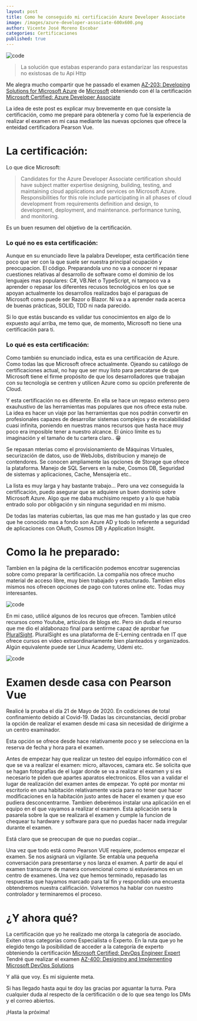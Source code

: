 ```yaml
---
layout: post
title: Como he conseguido mi certificación Azure Developer Associate
image: /images/azure-developer-associate-600x600.png
author: Vicente José Moreno Escobar
categories: Certificaciones 
published: true 
---
```

![code](/images/azure-developer-associate-600x600.png)
> La solución que estabas esperando para estandarizar las respuestas no existosas de tu Api Http

Me alegra mucho compartir que he passado el examen [AZ-203: Developing Solutions for Microsoft Azure](https://docs.microsoft.com/en-gb/learn/certifications/exams/az-203) de [Microsoft](https://www.microsoft.com/) obteniendo con él la certificación [Microsoft Certified: Azure Developer Associate](https://www.youracclaim.com/badges/c63279e5-a75c-425c-9b16-ca4b475b8cce/embedded)

La idea de este post es explicar muy brevemente en que consiste la certificación, como me preparé para obtenerla y como fué la experiencia de realizar el examen en mi casa mediante las nuevas opciones que ofrece la enteidad certificadora Pearson Vue.

# La certificación:

Lo que dice Microsoft:

> Candidates for the Azure Developer Associate certification should have subject matter expertise designing, building, testing, and maintaining cloud applications and services on Microsoft Azure. Responsibilities for this role include participating in all phases of cloud development from requirements definition and design, to development, deployment, and maintenance. performance tuning, and monitoring.

Es un buen resumen del objetivo de la certificación. 

### Lo qué no es esta certificación:

Aunque en su enunciado lleve la palabra Developer, esta certificación tiene poco que ver con la que suele ser nuestra principal ocupación y preocupacion. El código. Preparandola uno no va a conocer ni repasar cuestiones relativas al desarrollo de software como el dominio de los lenguajes mas populares: C#, VB.Net o TypeScript, ni tampoco va a aprender o repasar los diferentes recusos tecnológicos en los que se apoyan actualmente los desarrollos realizados bajo el paraguas de Microsoft como puede ser Razor o Blazor. Ni va a a aprender nada acerca de buenas prácticas, SOLID, TDD ni nada parecido.

Si lo que estás buscando es validar tus conocimientos en algo de lo expuesto aquí arriba, me temo que, de momento, Microsoft no tiene una certificación para ti.

### Lo qué es esta certificación:

Como también su enunciado indica, esta es una certificación de Azure. Como todas las que Microsoft ofrece actualmente. Ojeando su catálogo de certificaciones actual, no hay que ser muy listo para percatarse de que Microsoft tiene el firme propósito de que los desarrolladores que trabajan con su tecnología se centren y utilicen Azure como su opción preferente de Cloud. 

Y esta certificación no es diferente. En ella se hace un repaso extenso pero exauhustivo de las herramientas mas populares que nos ofrece esta nube. La idea es hacer un viaje por las herramientas que nos podrán convertir en profesionales capazes de desarrollar sistemas complejos y de escalabilidad cuasi infinita, poniendo en nuestras manos recursos que hasta hace muy poco era imposible tener a nuestro alcance. El único límite es tu imaginación y el tamaño de tu cartera claro.. 😁

Se repasan mterias como el provisionamiento de Máquinas Virtuales, securización de datos, uso de WebJobs, distribucion y manejo de contendores. Se conocen ampliamente las opciones de Storage que ofrece la plataforma. Manejo de SQL Servers en la nube, Cosmos DB, Seguridad de sistemas y aplicaciones, Cache, Mensajería  etc..

La lista es muy larga y hay bastante trabajo... Pero una vez conseguida la certificación, puedo asegurar que se adquiere un buen dominio sobre Microsoft Azure. Algo que me daba muchisimo respeto y a lo que había entrado solo por obligación y sin ninguna seguridad en mi mismo.

De todas las materias cubiertas, las que mas me han gustado y las que creo que he conocido mas a fondo son Azure AD y todo lo referente a seguridad de aplicaciones con OAuth, Cosmos DB y Application Insight.

# Como la he preparado:

Tambien en la página de la certificación podemos encotrar sugerencias sobre como preparar la certificación. La compañía nos ofrece mucho material de acceso libre, muy bien trabajado y estucturado. Tambien ellos mismos nos ofrecen opciones de pago con tutores online etc. Todas muy interesantes. 

![code](/images/AZ204CertCaptura1.png)

En mi caso, utilicé algunos de los recuros que ofrecen. Tambien utilcé recursos como Youtube, artículos de blogs etc.
Pero sin duda el recurso que me dio el aldabonazo final para sentirme capaz de aprobar fue [PluralSight](https://www.pluralsight.com/). PluralSight es una plataforma de E-Lerning centrada en IT que ofrece cursos en video extraordinariamente bien planteados y organizados. Algún equivalente puede ser Linux Academy, Udemi etc. 

![code](/images/AZ204-PluralCap.png)


# Examen desde casa con Pearson Vue

Realicé la prueba el día 21 de Mayo de 2020. En codiciones de total confinamiento debido al Covid-19. 
Dadas las circunstancias, decidí probar la opción de realizar el examen desde mi casa sin necesidad de dirigirme a un centro examinador. 

Esta opción se ofrece desde hace relativamente poco y se selecciona en la reserva de fecha y hora para el examen. 

Antes de empezar hay que realizar un testeo del equipo informático con el que se va a realizar el examen: micro, altavoces, camara etc. Se solicita que se hagan fotografías de el lugar donde se va a realizar el examen y si es necesario te piden que apartes aparatos electronicos. Ellos van a validar el lugar de realización del examen antes de empezar. Yo opté por montar mi escritorio en una habitación relativamente vacia para no tener que hacer modificaciones en la habitación justo antes de hacer el examen y que eso pudiera desconcentrarme. 
Tambien deberémos instalar una aplicación en el equipo en el que vayamos a realizar el examen. Esta aplicación sera la pasarela sobre la que se realizará el examen y cumple la funcion de chequear tu hardware y software para que no puedas hacer nada irregular durante el examen. 

Está claro que se preocupan de que no puedas copiar...

Una vez que todo está como Pearson VUE requiere, podemos empezar el examen. Se nos asignará un vigilante. Se entabla una pequeña conversación para presentarse y nos lanza el examen. A partir de aquí el examen transcurre de manera convencional como si estuvieramos en un centro de examenes. Una vez que hemos terminado, repasado las respuestas que hayamos marcado para tal fin y respondido una encuesta obtendremos nuestra calificación. Volveremos ha hablar con nuestro controlador y terminaremos el proceso.


# ¿Y ahora qué?

La certificación que yo he realizado me otorga la categoría de asociado. Exiten otras categorías como Especialista o Experto. 
En la ruta que yo he elegido tengo la posibilidad de acceder a la categoría de experto obteniendo la certificación [Microsoft Certified: DevOps Engineer Expert](https://docs.microsoft.com/en-gb/learn/certifications/devops-engineer) Tendré que realizar el examen [AZ-400: Designing and Implementing Microsoft DevOps Solutions](https://docs.microsoft.com/en-gb/learn/certifications/exams/az-400)

Y allá que voy. Es mi siguiente meta.

Si has llegado hasta aqui te doy las gracias por aguantar la turra. Para cualquier duda al respecto de la certificación o de lo que sea tengo los DMs y el correo abiertos.


¡Hasta la próxima!





